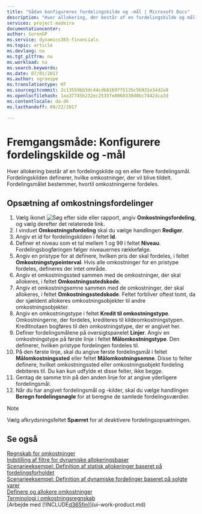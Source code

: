 ```yaml
---
title: "Sådan konfigureres fordelingskilde og -mål | Microsoft Docs"
description: "Hver allokering, der består af en fordelingskilde og mål for en eller flere fordelinger. Fordelingskilden definerer, hvilke omkostninger, der vil blive tildelt. Fordelingsmålet bestemmer, hvortil omkostningerne fordeles."
services: project-madeira
documentationcenter: 
author: SorenGP
ms.service: dynamics365-financials
ms.topic: article
ms.devlang: na
ms.tgt_pltfrm: na
ms.workload: na
ms.search.keywords: 
ms.date: 07/01/2017
ms.author: sgroespe
ms.translationtype: HT
ms.sourcegitcommit: 2c13559bb3dc44cdb61697f5135c5b931e34d2a8
ms.openlocfilehash: 1aa37745b232ec2535fe8060330d0bc7442dca3d
ms.contentlocale: da-dk
ms.lasthandoff: 09/22/2017

---
```

# <a name="how-to-set-up-allocation-source-and-targets"></a>Fremgangsmåde: Konfigurere fordelingskilde og -mål
Hver allokering består af en fordelingskilde og en eller flere fordelingsmål. Fordelingskilden definerer, hvilke omkostninger, der vil blive tildelt. Fordelingsmålet bestemmer, hvortil omkostningerne fordeles.  

## <a name="to-set-up-cost-allocations"></a>Opsætning af omkostningsfordelinger  
1.  Vælg ikonet ![Søg efter side eller rapport](media/ui-search/search_small.png "Ikonet Søg efter side eller rapport"), angiv **Omkostningsfordeling**, og vælg derefter det relaterede link.  
2.  I vinduet **Omkostningsfordeling** skal du vælge handlingen **Rediger**.  
3.  Angiv et id for fordelingskilden i feltet **Id**.  
4.  Definer et niveau som et tal mellem 1 og 99 i feltet **Niveau**. Fordelingsbogføringen følger niveauernes rækkefølge.  
5.  Angiv en pristype for at definere, hvilken pris der skal fordeles, i feltet **Omkostningstypeinterval**. Hvis alle omkostninger for en pristype fordeles, defineres der intet område.  
6.  Angiv et omkostningssted sammen med de omkostninger, der skal allokeres, i feltet **Omkostningsstedskode**.  
7.  Angiv et omkostningsemne sammen med de omkostninger, der skal allokeres, i feltet **Omkostningsstedskode**. Feltet forbliver oftest tomt, da der sjældent allokeres omkostningsobjekter til andre omkostningsobjekter.  
8.  Angiv en omkostningstype i feltet **Kredit til omkostningstype**. Omkostningerne, der fordeles, krediteres til kildeomkostningstypen. Kreditnotaen bogføres til den omkostningstype, der er angivet her.  
9. Definer fordelingsmålene på oversigtspanelet **Linjer**. Angiv en omkostningstype på første linje i feltet **Målomkostningstype**. Den definerer, hvilken pristype fordelingen fordeles til.  
10. På den første linje, skal du angive første fordelingsmål i feltet **Målomkostningssted** eller feltet **Målomkostningsemne**. Disse to felter definere, hvilket omkostningssted eller omkostningsobjekt fordeling debiteres til. Du kan kun udfylde et disse felter, ikke begge.  
11. Gentag de samme trin på den anden linje for at angive yderligere fordelingsmål.  
12. Når du har angivet fordelingsmål og -kilder, skal du vælge handlingen **Beregn fordelingsnøgle** for at beregne de samlede fordelingsværdier.  

> [!NOTE]  
>  Vælg afkrydsningsfeltet **Spærret** for at deaktivere fordelingsopsætningen.  

## <a name="see-also"></a>Se også  
[Regnskab for omkostninger](finance-manage-cost-accounting.md)  
 [Indstilling af filtre for dynamiske allokeringsbaser](finance-setting-filters-for-dynamic-allocation-bases.md)   
 [Scenarieeksempel: Definition af statisk allokeringer baseret på fordelingsforholdet](finance-scenario-example-defining-static-allocations-based-on-allocation-ratio.md)   
 [Scenarieeksempel: Definition af dynamiske fordelinger baseret på solgte varer](finance-scenario-example-defining-dynamic-allocations-based-on-items-sold.md)   
 [Definere og allokere omkostninger](finance-define-and-allocate-costs.md)   
 [Terminologi i omkostningsregnskab](finance-terminology-in-cost-accounting.md)  
 [Arbejde med [!INCLUDE[d365fin](includes/d365fin_md.md)]](ui-work-product.md)

